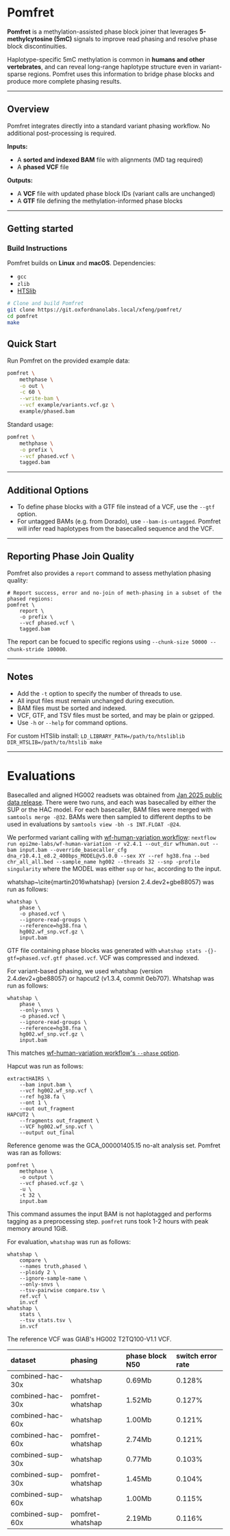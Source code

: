 # Pomfret

**Pomfret** is a methylation-assisted phase block joiner that leverages **5-methylcytosine (5mC)** signals to improve read phasing and resolve phase block discontinuities.

Haplotype-specific 5mC methylation is common in **humans and other vertebrates**, and can reveal long-range haplotype structure even in variant-sparse regions.
Pomfret uses this information to bridge phase blocks and produce more complete phasing results.

---

## Overview

Pomfret integrates directly into a standard variant phasing workflow.
No additional post-processing is required.

**Inputs:**
- A **sorted and indexed BAM** file with alignments (MD tag required)
- A **phased VCF** file

**Outputs:**
- A **VCF** file with updated phase block IDs (variant calls are unchanged)
- A **GTF** file defining the methylation-informed phase blocks

---

## Getting started

### Build Instructions

Pomfret builds on **Linux** and **macOS**. Dependencies:

- ``gcc``
- ``zlib``
- [HTSlib](https://github.com/samtools/htslib)

```bash
# Clone and build Pomfret
git clone https://git.oxfordnanolabs.local/xfeng/pomfret/
cd pomfret
make
```

## Quick Start

Run Pomfret on the provided example data:

```bash
pomfret \
    methphase \
	-o out \
	-c 60 \
	--write-bam \
	--vcf example/variants.vcf.gz \
	example/phased.bam
```

Standard usage:
```bash
pomfret \
    methphase \
	-o prefix \
	--vcf phased.vcf \
	tagged.bam
```

---

## Additional Options

* To define phase blocks with a GTF file instead of a VCF, use the ``--gtf`` option.
* For untagged BAMs (e.g. from Dorado), use ``--bam-is-untagged``.
  Pomfret will infer read haplotypes from the basecalled sequence and the VCF.

---

## Reporting Phase Join Quality

Pomfret also provides a ``report`` command to assess methylation phasing quality:

```
# Report success, error and no-join of meth-phasing in a subset of the phased regions:
pomfret \
    report \
	-o prefix \
	--vcf phased.vcf \
	tagged.bam
```

The report can be focued to specific regions using ``--chunk-size 50000 --chunk-stride 100000``.

---

## Notes

* Add the ``-t`` option to specify the number of threads to use.
* All input files must remain unchanged during execution.
* BAM files must be sorted and indexed.
* VCF, GTF, and TSV files must be sorted, and may be plain or gzipped.
* Use ``-h`` or ``--help`` for command options.

For custom HTSlib install: ``LD_LIBRARY_PATH=/path/to/htsliblib DIR_HTSLIB=/path/to/htslib make``

---

# Evaluations

Basecalled and aligned HG002 readsets was obtained from [Jan 2025 public data release](https://epi2me.nanoporetech.com/giab-2025.01/).
There were two runs, and each was basecalled by either the SUP or the HAC model.
For each basecaller, BAM files were merged with `samtools merge -@32`.
BAMs were then sampled to different depths to be used in evaluations by `samtools view -bh -s INT.FLOAT -@24`.

We performed variant calling with [wf-human-variation workflow](https://github.com/epi2me-labs/wf-human-variation):
`nextflow run epi2me-labs/wf-human-variation -r v2.4.1 --out_dir wfhuman.out --bam input.bam --override_basecaller_cfg dna_r10.4.1_e8.2_400bps_MODEL@v5.0.0 --sex XY --ref hg38.fna --bed chr_all_all.bed --sample_name hg002 --threads 32 --snp -profile singularity`
where the MODEL was either ``sup``  or ``hac``, according to the input.

whatshap~\cite{martin2016whatshap} (version 2.4.dev2+gbe88057) was run as follows:

```
whatshap \
    phase \
	-o phased.vcf \
    --ignore-read-groups \
    --reference=hg38.fna \
	hg002.wf_snp.vcf.gz \
	input.bam
```

GTF file containing phase blocks was generated with ``whatshap stats -{}-gtf=phased.vcf.gtf phased.vcf``.
VCF was compressed and indexed.

For variant-based phasing, we used whatshap (version 2.4.dev2+gbe88057) or hapcut2 (v1.3.4, commit 0eb707). 
Whatshap was run as follows:

```
whatshap \
    phase \
	--only-snvs \
	-o phased.vcf \
	--ignore-read-groups \
	--reference=hg38.fna \
	hg002.wf_snp.vcf.gz \
	input.bam
```
This matches [wf-human-variation workflow's ``--phase`` option](https://github.com/epi2me-labs/wf-human-variation/blob/036d1ac08ce5abb751463e385eb9b611ac43096d/modules/local/wf-human-snp.nf#L507).

Hapcut was run as follows:
```
extractHAIRS \
	--bam input.bam \
	--vcf hg002.wf_snp.vcf \
	--ref hg38.fa \
	--ont 1 \
	--out out_fragment
HAPCUT2 \
	--fragments out_fragment \
	--VCF hg002.wf_snp.vcf \
	--output out_final
```

Reference genome was the GCA_000001405.15 no-alt analysis set.
Pomfret was ran as follows:
```
pomfret \
	methphase \
	-o output \
	--vcf phased.vcf.gz \
	-u \
	-t 32 \
	input.bam
```

This command assumes the input BAM is not haplotagged and performs tagging as a preprocessing step.
``pomfret`` runs took 1-2 hours with peak memory around 1GiB. 

For evaluation, ``whatshap`` was run as follows:
```
whatshap \
	compare \
	--names truth,phased \
	--ploidy 2 \
	--ignore-sample-name \
	--only-snvs \
	--tsv-pairwise compare.tsv \
	ref.vcf \
	in.vcf
whatshap \
	stats \
	--tsv stats.tsv \
	in.vcf
```

The reference VCF was GIAB's HG002 T2TQ100-V1.1 VCF.

|dataset    | phasing  | phase block N50| switch error rate|
|:----      |:------   | :------             | :------             |
|combined-hac-30x | whatshap | 0.69Mb | 0.128%|
|combined-hac-30x | pomfret-whatshap | 1.52Mb | 0.127%|
|combined-hac-60x | whatshap | 1.00Mb | 0.121%|
|combined-hac-60x | pomfret-whatshap | 2.74Mb | 0.121%|
|combined-sup-30x | whatshap | 0.77Mb | 0.103%|
|combined-sup-30x | pomfret-whatshap | 1.45Mb | 0.104%|
|combined-sup-60x | whatshap | 1.00Mb | 0.115%|
|combined-sup-60x | pomfret-whatshap | 2.19Mb | 0.116%|
